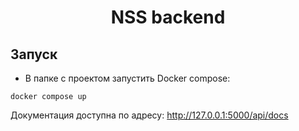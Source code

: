 <h1 align="center"> NSS backend </h1>

<h2 align="center">

##  Запуск

</h2>

<p>


- В папке с проектом запустить Docker сompose:

```text
docker compose up
```

</p>

Документация доступна по адресу:
http://127.0.0.1:5000/api/docs
